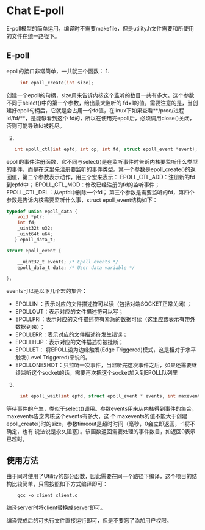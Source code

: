 # Chat E-poll
E-poll模型的简单运用，编译时不需要makefile，但是utility.h文件需要和所使用的文件在统一路径下。



## E-poll

 epoll的接口非常简单，一共就三个函数：
1. 

```c
     int epoll_create(int size); 
```


创建一个epoll的句柄，size用来告诉内核这个监听的数目一共有多大。这个参数不同于select()中的第一个参数，给出最大监听的 fd+1的值。需要注意的是，当创建好epoll句柄后，它就是会占用一个fd值，在linux下如果查看**/proc/进程id/fd/**，是能够看到这个 fd的，所以在使用完epoll后，必须调用close()关闭，否则可能导致fd被耗尽。

2. 
```c
   int epoll_ctl(int epfd, int op, int fd, struct epoll_event *event);
```

   epoll的事件注册函数，它不同与select()是在监听事件时告诉内核要监听什么类型的事件，而是在这里先注册要监听的事件类型。第一个参数是epoll_create()的返回值，第二个参数表示动作，用三个宏来表示：
   EPOLL_CTL_ADD：注册新的fd到epfd中；
   EPOLL_CTL_MOD：修改已经注册的fd的监听事件；
   EPOLL_CTL_DEL：从epfd中删除一个fd；
   第三个参数是需要监听的fd，第四个参数是告诉内核需要监听什么事，struct epoll_event结构如下：
   ​

   ```c
   typedef union epoll_data {
       void *ptr;
       int fd;
       _uint32t u32;
       _uint64t u64;
      } epoll_data_t;

   struct epoll_event {

       __uint32_t events; /* Epoll events */
       epoll_data_t data; /* User data variable */

   };

   ```

events可以是以下几个宏的集合：

* EPOLLIN ：表示对应的文件描述符可以读（包括对端SOCKET正常关闭）；
* EPOLLOUT：表示对应的文件描述符可以写；
* EPOLLPRI：表示对应的文件描述符有紧急的数据可读（这里应该表示有带外数据到来）；
* EPOLLERR：表示对应的文件描述符发生错误；
* EPOLLHUP：表示对应的文件描述符被挂断；
* EPOLLET： 将EPOLL设为边缘触发(Edge Triggered)模式，这是相对于水平触发(Level Triggered)来说的。
* EPOLLONESHOT：只监听一次事件，当监听完这次事件之后，如果还需要继续监听这个socket的话，需要再次把这个socket加入到EPOLL队列里



3. 

```c
     int epoll_wait(int epfd, struct epoll_event * events, int maxevents, int timeout);
```

等待事件的产生，类似于select()调用。参数events用来从内核得到事件的集合，maxevents告之内核这个events有多大，这 个 maxevents的值不能大于创建epoll_create()时的size，参数timeout是超时时间（毫秒，0会立即返回，-1将不确定，也有 说法说是永久阻塞）。该函数返回需要处理的事件数目，如返回0表示已超时。



## 使用方法

由于同时使用了Utility的部分函数，因此需要在同一个路径下编译，这个项目的结构比较简单，只需按照如下方式编译即可：

```shell
	gcc -o client client.c
```



编译server时将client替换成server即可。

编译完成后的可执行文件直接运行即可，但是不要忘了添加用户权限。